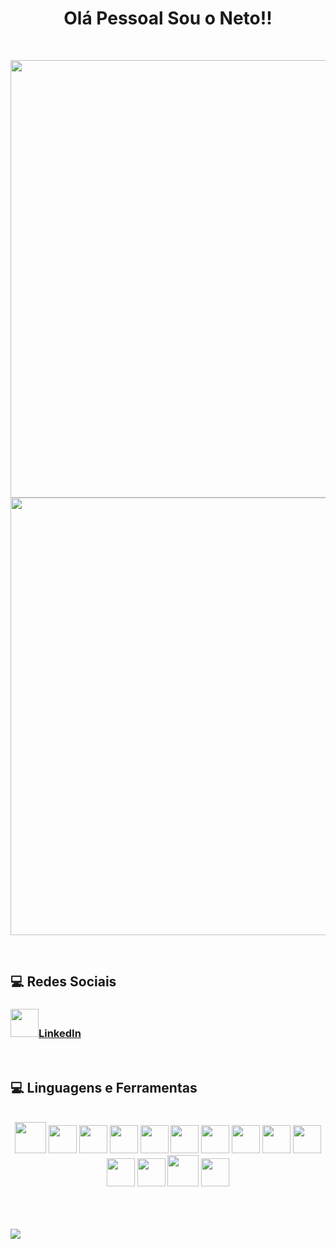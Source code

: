<strong><h1 align="center">Olá Pessoal Sou o Neto!!</h1></strong>

<br>

<p align="center">
   <img width="700px" src="https://github-readme-stats.vercel.app/api?username=NelsonModenezNeto&theme=dark&show_icons=true&hide_border=true&count_private=true"> 
   <img width="700px" src="https://github-readme-streak-stats.herokuapp.com/?user=NelsonModenezNeto&theme=dark&hide_border=true"> 
</p>

<br>

## 💻 Redes Sociais
<a href="https://www.linkedin.com/in/nelson-modenez-neto-86195922a/">
  <h3><img height="45px" width="45px" src="https://cdn.jsdelivr.net/gh/devicons/devicon@latest/icons/linkedin/linkedin-original.svg">LinkedIn</h3>
</a>

<br>

## 💻 Linguagens e Ferramentas
<div align="center">
   <br>
   <img height="50px" width="50px" src="https://cdn.jsdelivr.net/gh/devicons/devicon/icons/java/java-plain-wordmark.svg">
   <img height="45px" width="45px" src="https://cdn.jsdelivr.net/gh/devicons/devicon/icons/csharp/csharp-original.svg">
   <img height="45px" width="45px" src="https://cdn.jsdelivr.net/gh/devicons/devicon/icons/graphql/graphql-plain.svg">
   <img height="45px" width="45px" src="https://cdn.jsdelivr.net/gh/devicons/devicon/icons/php/php-plain.svg">
   <img height="45px" width="45px" src="https://cdn.jsdelivr.net/gh/devicons/devicon/icons/flutter/flutter-original.svg">
   <img height="45px" width="45px" src="https://cdn.jsdelivr.net/gh/devicons/devicon/icons/spring/spring-original-wordmark.svg">
   <img height="45px" width="45px" src="https://cdn.jsdelivr.net/gh/devicons/devicon/icons/vuejs/vuejs-original-wordmark.svg">
   <img height="45px" width="45px" src="https://cdn.jsdelivr.net/gh/devicons/devicon/icons/nodejs/nodejs-original.svg">
   <img height="45px" width="45px" src="https://cdn.jsdelivr.net/gh/devicons/devicon/icons/javascript/javascript-plain.svg">
   <img height="45px" width="45px" src="https://cdn.jsdelivr.net/gh/devicons/devicon/icons/dart/dart-original-wordmark.svg">
   <img height="45px" width="45px" src="https://cdn.jsdelivr.net/gh/devicons/devicon/icons/c/c-original.svg">
   <img height="45px" width="45px" src="https://cdn.jsdelivr.net/gh/devicons/devicon/icons/bootstrap/bootstrap-original.svg">
   <img height="50px" width="50px" src="https://cdn.jsdelivr.net/gh/devicons/devicon@latest/icons/angular/angular-original.svg">
   <img height="45px" width="45px" src="https://cdn.jsdelivr.net/gh/devicons/devicon@latest/icons/typescript/typescript-original.svg">
</div>

<br><br><br>
<a href="https://visitcount.itsvg.in">
  <img src="https://visitcount.itsvg.in/api?id=NelsonModenezNeto&label=Profile%20Views&color=1&icon=5&pretty=false" />
</a>

<!--
**NelsonModenezNeto/NelsonModenezNeto** is a ✨ _special_ ✨ repository because its `README.md` (this file) appears on your GitHub profile.

Here are some ideas to get you started:

- 🔭 I’m currently working on ...
- 🌱 I’m currently learning ...
- 👯 I’m looking to collaborate on ...
- 🤔 I’m looking for help with ...
- 💬 Ask me about ...
- 📫 How to reach me: ...
- 😄 Pronouns: ...
- ⚡ Fun fact: ...
-->
